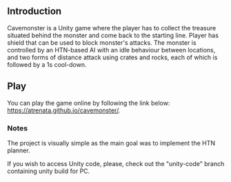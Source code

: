 ## Introduction 
Cavemonster is a Unity game where the player has to collect the treasure situated behind the monster and come back to the starting line.
Player has shield that can be used to block monster's attacks. The monster is controlled by an HTN-based AI with an idle behaviour between 
locations, and two forms of distance attack using crates and rocks, each of which is followed by a 1s cool-down. 

## Play
You can play the game online by following the link below:
https://atrenata.github.io/cavemonster/.

### Notes
The project is visually simple as the main goal was to implement the HTN planner. 

If you wish to access Unity code, please, check out the "unity-code" branch containing unity build for PC.


